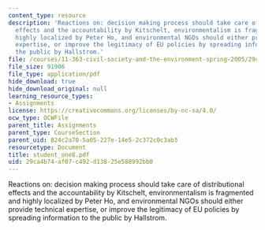 ```yaml
---
content_type: resource
description: 'Reactions on: decision making process should take care of distributional
  effects and the accountability by Kitschelt, environmentalism is fragmented and
  highly localized by Peter Ho, and environmental NGOs should either provide technical
  expertise, or improve the legitimacy of EU policies by spreading information to
  the public by Hallstrom.'
file: /courses/11-363-civil-society-and-the-environment-spring-2005/29ca4b74af07c492d13825e588992bb0_student_one8.pdf
file_size: 91906
file_type: application/pdf
hide_download: true
hide_download_original: null
learning_resource_types:
- Assignments
license: https://creativecommons.org/licenses/by-nc-sa/4.0/
ocw_type: OCWFile
parent_title: Assignments
parent_type: CourseSection
parent_uid: 824c2a70-5a05-227e-14e5-2c372c0c3ab3
resourcetype: Document
title: student_one8.pdf
uid: 29ca4b74-af07-c492-d138-25e588992bb0
---
```

Reactions on: decision making process should take care of distributional effects and the accountability by Kitschelt, environmentalism is fragmented and highly localized by Peter Ho, and environmental NGOs should either provide technical expertise, or improve the legitimacy of EU policies by spreading information to the public by Hallstrom.